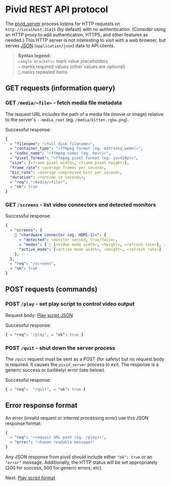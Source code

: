 # Pivid REST API protocol

The [pivid_server](running.md#pivid_server) process listens for
HTTP requests on `http://localhost:31415` (by default) with no authentication.
(Consider using an HTTP proxy to add authentication, HTTPS, and other
features as needed.) This HTTP server is not interesting to visit with a
web browser, but serves
[JSON](https://www.json.org/json-en.html) (`application/json`)
data to API clients.

> **Syntax legend:**  \
> `«angle brackets»` mark value placeholders  \
> `✳️` marks required values (other values are optional)  \
> `🔁` marks repeated items

## GET requests (information query)

### GET `/media/«file»` - fetch media file metadata

The request URL includes the path of a media file (movie or image)
relative to the server's `--media_root` (eg. `/media/kitten.rgba.png`).

Successful response:

```yaml
{
  ✳️ "filename": "«full disk filename»",
  ✳️ "container_type": "«ffmpeg format (eg. matroska,webm)»",
  ✳️ "codec_name": "«ffmpeg codec (eg. hevc)»",
  ✳️ "pixel_format": "«ffmpeg pixel format (eg. yuv420p)»",
  "size": [«frame pixel width», «frame pixel height»],
  "frame_rate": «average frames per second»,
  "bit_rate": «average compressed bits per second»,
  "duration": «runtime in seconds»,
  ✳️ "req": "/media/«file»",
  ✳️ "ok": true
}
```

### GET `/screens` - list video connectors and detected monitors

Successful response:

```yaml
{
  ✳️ "screens": {
    🔁 "«hardware connector (eg. HDMI-1)»": {
      ✳️ "detected": «monitor sensed, true/false»,
      ✳️ "modes": [ 🔁 [«video mode width», «height», «refresh rate»], ··· ],
      "active_mode": [«active mode width», «height», «refresh rate»]
    }, ···
  },
  ✳️ "req": "/screens",
  ✳️ "ok": true
}
```

## POST requests (commands)

### POST `/play` - set play script to control video output

Request body: [Play script JSON](script.md)

Successful response:

```yaml
{ ✳️ "req": "/play", ✳️ "ok": true }
```

### POST `/quit` - shut down the server process

The `/quit` request must be sent as a POST (for safety) but no request body
is required. It causes the `pivid_server` process to exit. The response is a
generic success or (unlikely) error (see below).

Successful response:

```yaml
{ ✳️ "req":  "/quit", ✳️ "ok": true }
```

## Error response format

An error (invalid request or internal processing error) use this JSON
response format:

```yaml
{
  ✳️ "req": "«request URL path (eg. /play)»",
  ✳️ "error": "«human readable message»"
}
```

Any JSON response from pivid should include either `"ok": true` or an
`"error"` message. Additionally, the HTTP status will be set appropriately
(200 for success, 500 for generic errors, etc).

Next: [Play script format](script.md)
